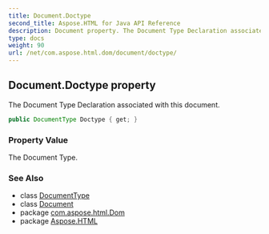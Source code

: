 ```yaml
---
title: Document.Doctype
second_title: Aspose.HTML for Java API Reference
description: Document property. The Document Type Declaration associated with this document
type: docs
weight: 90
url: /net/com.aspose.html.dom/document/doctype/
---
```

## Document.Doctype property

The Document Type Declaration associated with this document.

```java
public DocumentType Doctype { get; }
```

### Property Value

The Document Type.

### See Also

* class [DocumentType](../../documenttype/)
* class [Document](../)
* package [com.aspose.html.Dom](../../document/)
* package [Aspose.HTML](../../../)
